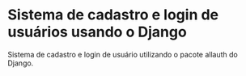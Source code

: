 # Sistema de cadastro e login de usuários usando o Django
Sistema de cadastro e login de usuário utilizando o pacote allauth do Django.
